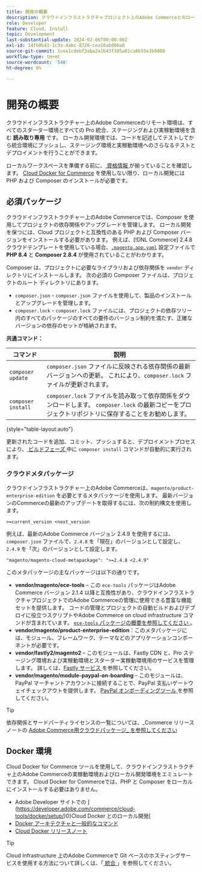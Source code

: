 ```yaml
---
title: 開発の概要
description: クラウドインフラストラクチャプロジェクト上のAdobe Commerceとのローカル開発の準備。
role: Developer
feature: Cloud, Install
topic: Development
last-substantial-update: 2024-02-06T00:00:00Z
exl-id: 14fb0b41-1c3a-4abc-8726-cea16ab00ba8
source-git-commit: 1cea1cdebf3aba2a1b43f305a61ca6b55e3b9d08
workflow-type: tm+mt
source-wordcount: '548'
ht-degree: 0%

---
```


# 開発の概要

クラウドインフラストラクチャー上のAdobe Commerceのリモート環境は、すべてのスターター環境とすべての Pro 統合、ステージングおよび実稼動環境を含む **読み取り専用** です。 ローカル開発環境では、コードを記述してテストしてから統合環境にプッシュし、ステージング環境と実稼動環境へのさらなるテストとデプロイメントを行うことができます。

ローカルワークスペースを準備する前に、[ 資格情報 ](../../get-started/prepare-workspace.md) が揃っていることを確認します。 [Cloud Docker for Commerce](#docker-environment) を使用しない限り、ローカル開発には PHP および Composer のインストールが必要です。

## 必須パッケージ

クラウドインフラストラクチャー上のAdobe Commerceでは、Composer を使用してプロジェクトの依存関係やアップグレードを管理します。 ローカル開発を保つには、Cloud プロジェクトと互換性のある PHP および Composer バージョンをインストールする必要があります。 例えば、[!DNL Commerce] 2.4.8 クラウドテンプレートを使用している場合、[`.magento.app.yaml`](https://github.com/magento/magento-cloud/blob/2.4.8/.magento.app.yaml) 設定ファイルで **PHP 8.4** と **Composer 2.8.4** が使用されていることがわかります。

Composer は、プロジェクトに必要なライブラリおよび依存関係を `vendor` ディレクトリにインストールします。 次の必須の Composer ファイルは、プロジェクトのルート ディレクトリにあります。

- `composer.json` - `composer.json` ファイルを使用して、製品のインストールとアップグレードを管理します。
- `composer.lock` - `composer.lock` ファイルには、プロジェクトの依存ツリー内のすべてのパッケージのすべての要件のバージョン制約を満たす、正確なバージョンの依存のセットが格納されます。

**共通コマンド：**

| コマンド | 説明 |
|--------------------|----------------------------------------------------------------------------------------------------------------------------------------------------------|
| `composer update` | `composer.json` ファイルに反映される依存関係の最新バージョンへの更新。 これにより、`composer.lock` ファイルが更新されます。 |
| `composer install` | `composer.lock` ファイルを読み取って依存関係をダウンロードします。 `composer.lock` の最新コピーをプロジェクトリポジトリに保存することをお勧めします。 |

{style="table-layout:auto"}

更新されたコードを追加、コミット、プッシュすると、デプロイメントプロセスにより、[ ビルドフェーズ ](../deploy/process.md#build-phase-build-phase) 中に `composer install` コマンドが自動的に実行されます。

### クラウドメタパッケージ

クラウドインフラストラクチャー上のAdobe Commerceは、`magento/product-enterprise-edition` を必要とするメタパッケージを使用します。 最新バージョンのCommerceの最新のアップデートを取得するには、次の制約構文を使用します。

```text
>=current_version <next_version
```

例えば、最新のAdobe Commerce バージョン 2.4.9 を使用するには、`composer.json` ファイルで、`2.4.8` を「現在」のバージョンとして設定し、`2.4.9` を「次」のバージョンとして設定します。

```text
"magento/magento-cloud-metapackage": ">=2.4.8 <2.4.9"
```

このメタパッケージの主なパッケージは以下の通りです。

- **vendor/magento/ece-tools** – この `ece-tools` パッケージはAdobe Commerce バージョン 2.1.4 以降と互換性があり、クラウドインフラストラクチャプロジェクトでのAdobe Commerceの管理に使用できる豊富な機能セットを提供します。 コードの管理とプロジェクトの自動ビルドおよびデプロイに役立つスクリプトやAdobe Commerce on cloud infrastructure コマンドが含まれています。 [`ece-tools` パッケージの概要を参照してください ](../dev-tools/package-overview.md)。
- **vendor/magento/product-enterprise-edition**：このメタパッケージには、モジュール、フレームワーク、テーマなどのアプリケーションコンポーネントが必要です。
- **vendor/fastly2/magento2** – このモジュールは、Fastly CDN と、Pro ステージング環境および実稼動環境とスターター実稼動環境用のサービスを管理します。 詳しくは、[Fastly サービス ](/help/cloud-guide/cdn/fastly.md#fastly-cdn-module-for-magento-2) を参照してください。
- **vendor/magento/module-paypal-on-boarding** – このモジュールは、PayPal マーチャントアカウントに接続することで、PayPal 支払いゲートウェイチェックアウトを提供します。 [PayPal オンボーディングツール ](../store/paypal.md) を参照してください。

>[!TIP]
>
>依存関係とサードパーティライセンスの一覧については、_Commerce リリースノートの [Adobe Commerce用クラウドパッケージ_ を参照してください ](/help/cloud-guide/release-notes/cloud-packages.md)

## Docker 環境

Cloud Docker for Commerce ツールを使用して、クラウドインフラストラクチャ上のAdobe Commerceの実稼動環境およびローカル開発環境をエミュレートできます。 Cloud Docker for Commerceでは、PHP と Composer をローカルにインストールする必要はありません。

- Adobe Developer サイトでの ](https://developer.adobe.com/commerce/cloud-tools/docker/setup/)0}Cloud Docker とのローカル開発[
- [Docker アーキテクチャと一般的なコマンド](../dev-tools/cloud-docker.md)
- [Cloud Docker リリースノート](../release-notes/cloud-docker.md)

>[!TIP]
>
>Cloud Infrastructure 上のAdobe Commerceで Git ベースのホスティングサービスを使用する方法について詳しくは、「[ 統合 ](../integrations/overview.md)」を参照してください。
